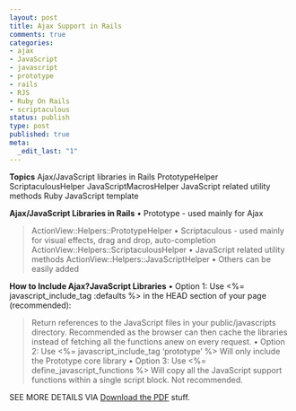 ```yaml
--- 
layout: post
title: Ajax Support in Rails
comments: true
categories:
- ajax
- JavaScript
- javascript
- prototype
- rails
- RJS
- Ruby On Rails
- scriptaculous
status: publish
type: post
published: true
meta: 
  _edit_last: "1"
---
```

<strong>Topics</strong>
  Ajax/JavaScript libraries in Rails
  PrototypeHelper
  ScriptaculousHelper
  JavaScriptMacrosHelper
  JavaScript related utility methods
  Ruby JavaScript template

<strong>Ajax/JavaScript Libraries in Rails</strong>
• Prototype - used mainly for Ajax
  > ActionView::Helpers::PrototypeHelper
• Scriptaculous - used mainly for visual effects, drag and drop, auto-completion
  > ActionView::Helpers::ScriptaculousHelper
• JavaScript related utility methods
  > ActionView::Helpers::JavaScriptHelper
• Others can be easily added

<strong>How to Include Ajax?JavaScript Libraries</strong>
• Option 1: Use <%= javascript_include_tag :defaults %> in the HEAD section of your page (recommended):
   > Return references to the JavaScript files in your public/javascripts directory.
   > Recommended as the browser can then cache the libraries instead of fetching all the functions anew on every request.
• Option 2: Use <%= javascript_include_tag ‘prototype’ %>
   > Will only include the Prototype core library
• Option 3: Use <%= define_javascript_functions %>
   > Will copy all the JavaScript support functions within a single script block. Not recommended.

SEE MORE DETAILS VIA <a href='http://tech.wangyaodi.com/?attachment_id=136' rel='attachment wp-att-136'>Download the PDF</a> stuff.
